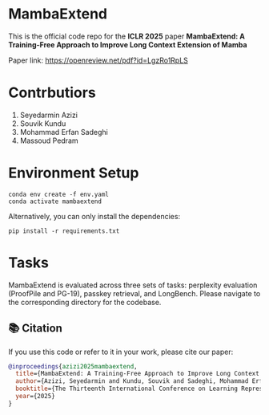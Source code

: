 # MambaExtend
This is the official code repo for the **ICLR 2025** paper **MambaExtend: A Training-Free Approach to Improve Long Context Extension of Mamba**

Paper link: https://openreview.net/pdf?id=LgzRo1RpLS

# Contrbutiors
1. Seyedarmin Azizi
2. Souvik Kundu
3. Mohammad Erfan Sadeghi
4. Massoud Pedram

# Environment Setup
<pre><code>conda env create -f env.yaml
conda activate mambaextend</code></pre>

Alternatively, you can only install the dependencies:
<pre><code>pip install -r requirements.txt</code></pre>


# Tasks
MambaExtend is evaluated across three sets of tasks: perplexity evaluation (ProofPile and PG-19), passkey retrieval, and LongBench. Please navigate to the corresponding directory for the codebase. 



## 📚 Citation

If you use this code or refer to it in your work, please cite our paper:

```bibtex
@inproceedings{azizi2025mambaextend,
  title={MambaExtend: A Training-Free Approach to Improve Long Context Extension of Mamba},
  author={Azizi, Seyedarmin and Kundu, Souvik and Sadeghi, Mohammad Erfan and Pedram, Massoud},
  booktitle={The Thirteenth International Conference on Learning Representations},
  year={2025}
}
